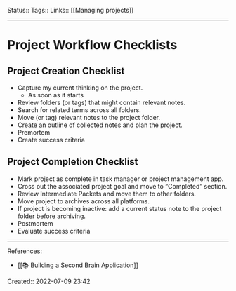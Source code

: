 Status::
Tags:: 
Links:: [[Managing projects]]
___
# Project Workflow Checklists
## Project Creation Checklist
- Capture my current thinking on the project.
	- As soon as it starts
- Review folders (or tags) that might contain relevant notes.
- Search for related terms across all folders.
- Move (or tag) relevant notes to the project folder.
- Create an outline of collected notes and plan the project.
- Premortem
- Create success criteria
## Project Completion Checklist
- Mark project as complete in task manager or project management app.
- Cross out the associated project goal and move to “Completed” section.
- Review Intermediate Packets and move them to other folders.
- Move project to archives across all platforms.
- If project is becoming inactive: add a current status note to the project folder before archiving.
- Postmortem
- Evaluate success criteria
___
References:
- [[📚 Building a Second Brain Application]]

Created:: 2022-07-09 23:42